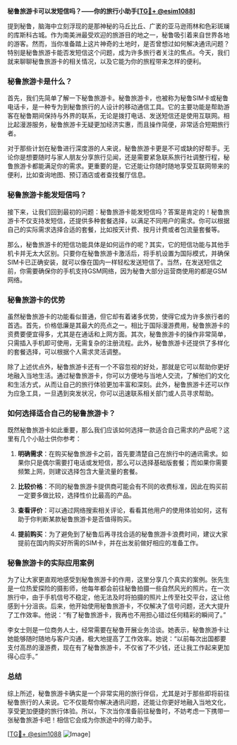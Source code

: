**秘鲁旅游卡可以发短信吗？——你的旅行小助手[[TG💪+ @esim1088](https://t.me/s/esim1088)]**

提到秘鲁，脑海中立刻浮现的是那神秘的马丘比丘、广袤的亚马逊雨林和色彩斑斓的库斯科古城。作为南美洲最受欢迎的旅游目的地之一，秘鲁吸引着来自世界各地的游客。然而，当你准备踏上这片神奇的土地时，是否曾想过如何解决通讯问题？特别是秘鲁旅游卡能否发短信这个问题，成为许多旅行者关注的焦点。今天，我们就来聊聊秘鲁旅游卡的相关情况，以及它能为你的旅程带来怎样的便利。

### 秘鲁旅游卡是什么？

首先，我们先简单了解一下秘鲁旅游卡。秘鲁旅游卡，也被称为秘鲁SIM卡或秘鲁电话卡，是一种专为到秘鲁旅行的人设计的移动通信工具。它的主要功能是帮助游客在秘鲁期间保持与外界的联系，无论是拨打电话、发送短信还是使用互联网。相比起漫游服务，秘鲁旅游卡无疑更加经济实惠，而且操作简便，非常适合短期旅行者。

对于那些计划在秘鲁进行深度游的人来说，秘鲁旅游卡更是不可或缺的好帮手。无论你是想要随时与家人朋友分享旅行见闻，还是需要紧急联系旅行社调整行程，秘鲁旅游卡都能满足你的需求。更重要的是，它还能让你随时随地享受互联网带来的便利，比如查询地图、预订酒店或者查找餐厅信息。

### 秘鲁旅游卡能发短信吗？

接下来，让我们回到最初的问题：秘鲁旅游卡能发短信吗？答案是肯定的！秘鲁旅游卡不仅支持发短信，还提供多种套餐选择，以满足不同用户的需求。你可以根据自己的实际需求选择合适的套餐，比如按天计费、按月计费或者包流量套餐等。

那么，秘鲁旅游卡的短信功能具体是如何运作的呢？其实，它的短信功能与其他手机卡并无太大区别。只要你在秘鲁旅游卡激活后，将手机设置为国际模式，并确保SIM卡已正确安装，就可以像在国内一样轻松发送短信了。当然，在发送短信之前，你需要确保你的手机支持GSM网络，因为秘鲁大部分运营商使用的都是GSM网络。

### 秘鲁旅游卡的优势

虽然秘鲁旅游卡的功能看似普通，但它却有着诸多优势，使得它成为许多旅行者的首选。首先，价格低廉是其最大的亮点之一。相比于国际漫游费用，秘鲁旅游卡的资费要便宜得多，尤其是在通话和上网方面。其次，秘鲁旅游卡的操作非常简单，只需插入手机即可使用，无需复杂的注册流程。此外，秘鲁旅游卡还提供了多样化的套餐选择，可以根据个人需求灵活调整。

除了上述优点外，秘鲁旅游卡还有一个不容忽视的好处，那就是它可以帮助你更好地融入当地生活。通过秘鲁旅游卡，你可以方便地与当地人交流，了解他们的文化和生活方式，从而让自己的旅行体验更加丰富和深刻。此外，秘鲁旅游卡还可以作为应急工具，一旦遇到突发状况，你可以迅速联系相关部门或人员寻求帮助。

### 如何选择适合自己的秘鲁旅游卡？

既然秘鲁旅游卡如此重要，那么我们应该如何选择一款适合自己需求的产品呢？这里有几个小贴士供你参考：

1. **明确需求**：在购买秘鲁旅游卡之前，首先要清楚自己在旅行中的通讯需求。如果你只是偶尔需要打电话或发短信，那么可以选择基础版套餐；而如果你需要频繁上网，则建议选择包含大量流量的套餐。

2. **比较价格**：不同的秘鲁旅游卡提供商可能会有不同的收费标准，因此在购买前一定要多做比较，选择性价比最高的产品。

3. **查看评价**：可以通过网络搜索相关评论，看看其他用户的使用体验如何，这有助于你判断某款秘鲁旅游卡是否值得购买。

4. **提前购买**：为了避免到了秘鲁后再寻找合适的秘鲁旅游卡浪费时间，建议大家提前在国内购买好所需的SIM卡，并在出发前做好相应的准备工作。

### 秘鲁旅游卡的实际应用案例

为了让大家更直观地感受到秘鲁旅游卡的作用，这里分享几个真实的案例。张先生是一位热爱探险的摄影师，他每年都会前往秘鲁拍摄一些自然风光的照片。在一次旅行中，由于手机信号不稳定，他无法及时将拍摄的照片上传至社交平台，这让他感到十分沮丧。后来，他开始使用秘鲁旅游卡，不仅解决了信号问题，还大大提升了工作效率。他说：“有了秘鲁旅游卡，我再也不用担心错过任何精彩的瞬间了。”

李女士则是一位商务人士，经常需要在秘鲁开展业务洽谈。她表示，秘鲁旅游卡让她能够随时随地与客户沟通，极大地提高了工作效率。她说：“以前每次出国都要支付高昂的漫游费，现在有了秘鲁旅游卡，不仅省了不少钱，还让我工作起来更加得心应手。”

### 总结

综上所述，秘鲁旅游卡确实是一个非常实用的旅行伴侣，尤其是对于那些即将前往秘鲁旅行的人来说。它不仅能帮你解决通讯问题，还能让你更好地融入当地文化，享受更加便捷的旅行体验。所以，下次当你准备前往秘鲁时，不妨考虑一下携带一张秘鲁旅游卡吧！相信它会成为你旅途中的得力助手。

[[TG💪+ @esim1088](https://t.me/s/esim1088) ![Image](https://i.postimg.cc/4NQfJmqS/Snipaste-2025-05-13-00-14-12.png)]
